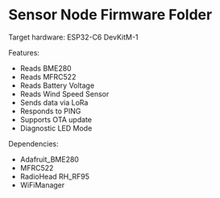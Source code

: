 # Sensor Node Firmware Folder

Target hardware: ESP32-C6 DevKitM-1

Features:
- Reads BME280
- Reads MFRC522
- Reads Battery Voltage
- Reads Wind Speed Sensor
- Sends data via LoRa
- Responds to PING
- Supports OTA update
- Diagnostic LED Mode

Dependencies:
- Adafruit_BME280
- MFRC522
- RadioHead RH_RF95
- WiFiManager

